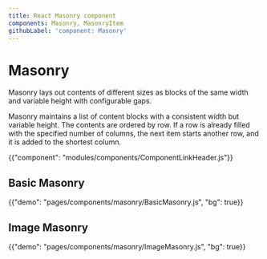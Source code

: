 ```yaml
---
title: React Masonry component
components: Masonry, MasonryItem
githubLabel: 'component: Masonry'
---
```


# Masonry

<p class="description">Masonry lays out contents of different sizes as blocks of the same width and variable height with configurable gaps.</p>

Masonry maintains a list of content blocks with a consistent width but variable height. The contents are ordered by row. If a row is already filled with the specified number of columns, the next item starts another row, and it is added to the shortest column.

{{"component": "modules/components/ComponentLinkHeader.js"}}

## Basic Masonry

{{"demo": "pages/components/masonry/BasicMasonry.js", "bg": true}}

## Image Masonry

{{"demo": "pages/components/masonry/ImageMasonry.js", "bg": true}}
